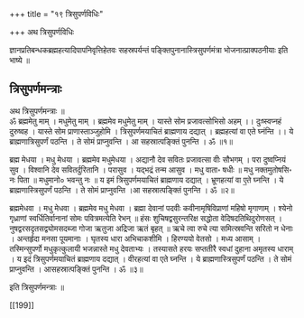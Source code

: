 +++
title = "१९ त्रिसुपर्णविधिः"

+++
अथ त्रिसुपर्णविधिः

ज्ञानप्रतिबन्धकब्रह्महत्यादिपापनिवृत्तिहेतवः सहस्रपर्यन्तं पङ्क्तिपुनानास्त्रिसुपर्णमंत्रा भोजनात्प्राक्पठनीयाः इति भाष्ये ॥

## त्रिसुपर्णमन्त्राः
अथ त्रिसुपर्णमन्त्राः ॥  
ॐ ब्रह्ममेतु माम् । मधुमेतु माम् । ब्रह्ममेव मधुमेतु माम् । यास्ते सोम प्रजावत्सोभिसो अहम् ।।  दुःष्स्वप्नहं दुरुष्वह । यास्ते सोम प्राणास्ताञ्जुहोमि । त्रिसुपर्णमयाचितं ब्राह्मणाय दद्यात् । ब्रह्महत्यां वा एते घ्नंन्ति ।।  ये ब्राह्मणात्रिसुपर्णं पठन्ति । ते सोमं प्राप्नुवन्ति । आ सहस्रात्पङ्क्तिं पुनन्ति । ॐ ॥१॥   

ब्रह्म मेधया । मधु मेधया । ब्रह्ममेव मधुमेधया । अद्यानौ देव सवितः प्रजावत्सा वीः सौभगम् । परा दुष्वप्नियं सुव । विश्वानि देव सवितर्दुरितानि ।
परासुव । यद्भद्रं तन्म आसुव । मधु वाता॰ षधीः ॥ मधु नक्तमुतोषसि॰ नः पिता ॥ मधुमानो० भवन्तु नः ॥  य इमं त्रिसुपर्णमयाचितं ब्राह्मणाय दद्यात् । भ्रूणहत्यां वा ए॒ते घ्नन्ति । ये ब्राह्मणास्त्रिसुपर्णं पठन्ति । ते सोमं प्राप्नुवन्ति ।आ सहस्रात्पङ्क्तिं पुनन्ति । ॐ ॥२॥   

ब्रह्ममेधवा । मधु मेधवा । ब्रह्ममेव मधु मेधवा । ब्रह्मा देवानां पदवीः कवीनामृषिविप्राणां महिषो मृगाणाम् । श्येनो गृध्राणां स्वर्धितिर्वानानां सोमः पवित्रमत्येति रेभन् ॥ हंसः शुचिषद्वसुरन्तरिक्ष सद्धोता वेदिषदतिथिदुरोणसत् । नुषद्वरसदृतसद्व्योमसदब्जा गोजा ऋतुजा अद्रिजा ऋतं बृहत् ॥ ऋचे त्वा रुचे त्या समित्स्रवन्ति सरितो न धेनाः । अन्तर्हृदा मनसा पूयमानाः । घृतस्य धारा अभिचाकशीमि । हिरण्ययो वेतसो । मध्य आसाम् । तस्मिन्सुपर्णो मधुकृत्कुलायी भजन्नास्ते मधु देवताभ्यः । तस्यासते हरयः सप्ततीरै स्वधां दुहाना अमृतस्य धाराम् । य इदं त्रिसुपर्णमयाचितं ब्राह्मणाय दद्यात् । वीरहत्यां वा एते घ्नन्ति । ये ब्राह्मणास्त्रिसुपर्णं पठन्ति । ते सोमं प्राप्नुवन्ति । आसहस्रात्पङ्क्तिं पुनन्ति । ॐ ॥३॥  

इति त्रिसुपर्णमन्त्राः ॥  

[[199]]  

